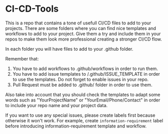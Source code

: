 # CI-CD-Tools

This is a repo that contains a tone of usefull CI/CD files to add to your projects. There are some folders where you can find nice templates and workflows to add to your project. Give them a try and include them in your repos to make them look more professional creating a stronger CI/CD flow.

In each folder you will have files to add to your .github folder.

Remember that:

1. You have to add workflows to .github/workflows in order to run them.
2. You have to add issue templates to /.github/ISSUE_TEMPLATE in order to use the templates. Do not forget to enable issues in your repo.
3. Pull Request must be added to .github/ folder in order to use them.

Also take into account that you should check the templates to adapt some words such as "YourProjectName" or "YourEmail/Phone/Contact" in order to include your repo name and your project data.

If you want to use any special issues, please create labels first because otherwise it won't work. For example, create `information-requirement` label before introducing information-requirement template and workflow.
